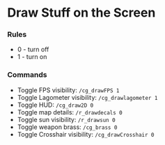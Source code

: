 # Draw Stuff on the Screen

### Rules

* 0 - turn off
* 1 - turn on

### Commands

* Toggle FPS visibility: ```/cg_drawFPS 1```
* Toggle Lagometer visibility: ```/cg_drawlagometer 1```
* Toggle HUD: ```/cg_draw2D 0```
* Toggle map details: ```/r_drawdecals 0```
* Toggle sun visibility: ```/r_drawsun 0```
* Toggle weapon brass: ```/cg_brass 0```
* Toggle Crosshair visibility: ```/cg_drawCrosshair 0```
